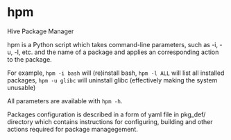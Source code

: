 # hpm
Hive Package Manager

hpm is a Python script which takes command-line parameters, such as -i, -u, -l, etc. and the name of a package and applies an corresponding action to the package.

For example,
`hpm -i bash` will (re)install bash,
`hpm -l ALL` will list all installed packages,
`hpm -u glibc` will uninstall glibc (effectively making the system unusable)

All parameters are available with `hpm -h`.

Packages configuration is described in a form of yaml file in pkg_def/ directory which contains instructions for configuring, building and other actions required for package managegement.

